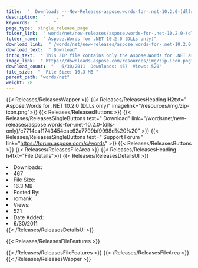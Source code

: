 ```yaml
---
title:  "  Downloads ---New-Releases-aspose.words-for-.net-10.2.0-(dlls-only) . " 
description:  "    . " 
keywords:  "    . " 
page_type:  single_release_page
folder_link:  " words/net/new-releases/aspose.words-for-.net-10.2.0-(dlls-only)/"
folder_name:  " Aspose.Words for .NET 10.2.0 (DLLs only)"
download_link:  " /words/net/new-releases/aspose.words-for-.net-10.2.0-(dlls-only)/c7714caf1743454eae62a7799bf9998d"
download_text:  " Download"
intro_text:  " This ZIP file contains only the Aspose.Words for .NET assemblies. The assemblies..."
image_link:  " https://downloads.aspose.com/resources/img/zip-icon.png"
download_count:  "   6/30/2011  Downloads: 467  Views: 520"
file_size:  "  File Size: 16.3 MB "
parent_path: "words/net"
weight: 28 
---
```


{{< Releases/ReleasesWapper >}}
  {{< Releases/ReleasesHeading H2txt=" Aspose.Words for .NET 10.2.0 (DLLs only)" imagelink="/resources/img/zip-icon.png">}}
  {{< Releases/ReleasesButtons >}}
    {{< Releases/ReleasesSingleButtons text=" Download" link="/words/net/new-releases/aspose.words-for-.net-10.2.0-(dlls-only)/c7714caf1743454eae62a7799bf9998d%20%20" >}}
    {{< Releases/ReleasesSingleButtons text=" Support Forum " link="https://forum.aspose.com/c/words" >}}
  {{< Releases/ReleasesButtons >}}
  {{< Releases/ReleasesFileArea >}}
    {{< Releases/ReleasesHeading h4txt="File Details">}}
    {{< Releases/ReleasesDetailsUl >}}
             <li>Downloads:</li><li>467</li><li>File Size:</li><li>16.3 MB</li><li>Posted By:</li><li>romank</li><li>Views:</li><li>521</li><li>Date Added:</li><li>6/30/2011</li>
    {{< /Releases/ReleasesDetailsUl >}}

  {{< Releases/ReleasesFileFeatures >}}
      
  {{< /Releases/ReleasesFileFeatures >}}
 {{< /Releases/ReleasesFileArea >}}
{{< /Releases/ReleasesWapper >}}


